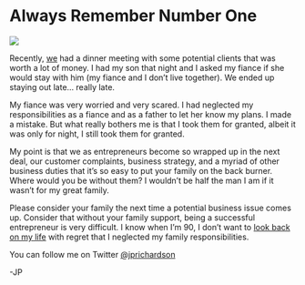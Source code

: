 <!--
id: 542183349
link: http://techneur.com/post/542183349/family-number-one
slug: family-number-one
date: Thu Apr 22 2010 22:24:00 GMT-0500 (CDT)
publish: 2010-04-022
tags: 
-->


Always Remember Number One
==========================

![](http://media.tumblr.com/tumblr_l1b839fIcI1qzbc4f.jpg)

Recently, [we](http://reflect7.com) had a dinner meeting with some
potential clients that was worth a lot of money. I had my son that night
and I asked my fiance if she would stay with him (my fiance and I don’t
live together). We ended up staying out late… really late.

My fiance was very worried and very scared. I had neglected my
responsibilities as a fiance and as a father to let her know my plans. I
made a mistake. But what really bothers me is that I took them for
granted, albeit it was only for night, I still took them for granted.

My point is that we as entrepreneurs become so wrapped up in the next
deal, our customer complaints, business strategy, and a myriad of other
business duties that it’s so easy to put your family on the back burner.
Where would you be without them? I wouldn’t be half the man I am if it
wasn’t for my great family.

Please consider your family the next time a potential business issue
comes up. Consider that without your family support, being a successful
entrepreneur is very difficult. I know when I’m 90, I don’t want to
[look back on my
life](http://blogmaverick.com/2009/12/04/success-motivation-what-will-you-remember-when-you-are-90/)
with regret that I neglected my family responsibilities.

You can follow me on
Twitter [@jprichardson](http://twitter.com/jprichardson)

-JP

